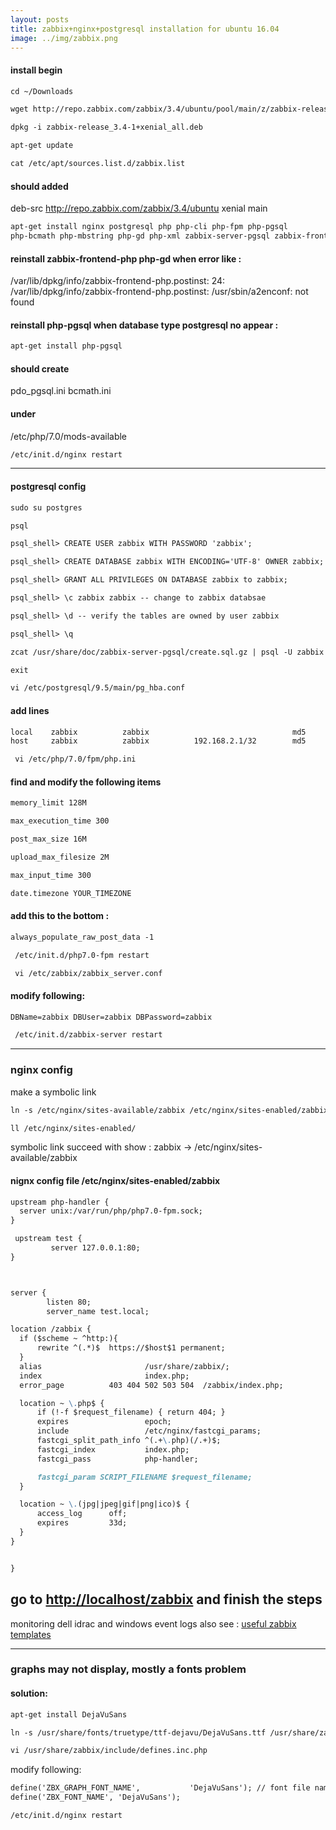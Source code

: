 ```yaml
---
layout: posts
title: zabbix+nginx+postgresql installation for ubuntu 16.04
image: ../img/zabbix.png
---
```


#### install begin

```markdown
cd ~/Downloads

wget http://repo.zabbix.com/zabbix/3.4/ubuntu/pool/main/z/zabbix-release/zabbix-release_3.4-1+xenial_all.deb

dpkg -i zabbix-release_3.4-1+xenial_all.deb

apt-get update

cat /etc/apt/sources.list.d/zabbix.list
```

#### should added

deb-src <http://repo.zabbix.com/zabbix/3.4/ubuntu> xenial main

```markdown
apt-get install nginx postgresql php php-cli php-fpm php-pgsql
php-bcmath php-mbstring php-gd php-xml zabbix-server-pgsql zabbix-frontend-php
```

#### reinstall zabbix-frontend-php php-gd when error like :

/var/lib/dpkg/info/zabbix-frontend-php.postinst: 24: /var/lib/dpkg/info/zabbix-frontend-php.postinst: /usr/sbin/a2enconf: not found

#### reinstall php-pgsql when database type postgresql no appear :

```markdown
apt-get install php-pgsql
```

#### should create

pdo_pgsql.ini bcmath.ini

#### under

/etc/php/7.0/mods-available

```markdown
/etc/init.d/nginx restart
```

* * *

#### postgresql config

```markdown
sudo su postgres

psql

psql_shell> CREATE USER zabbix WITH PASSWORD 'zabbix';

psql_shell> CREATE DATABASE zabbix WITH ENCODING='UTF-8' OWNER zabbix;

psql_shell> GRANT ALL PRIVILEGES ON DATABASE zabbix to zabbix;

psql_shell> \c zabbix zabbix -- change to zabbix databsae

psql_shell> \d -- verify the tables are owned by user zabbix

psql_shell> \q

zcat /usr/share/doc/zabbix-server-pgsql/create.sql.gz | psql -U zabbix zabbix

exit

vi /etc/postgresql/9.5/main/pg_hba.conf
```

#### add lines

```markdown
local    zabbix          zabbix                                md5
host     zabbix          zabbix          192.168.2.1/32        md5
```

```markdown
 vi /etc/php/7.0/fpm/php.ini
```

#### find and modify the following items

```markdown
memory_limit 128M

max_execution_time 300

post_max_size 16M

upload_max_filesize 2M

max_input_time 300

date.timezone YOUR_TIMEZONE
```

#### add this to the bottom :

```markdown
always_populate_raw_post_data -1
```

```markdown
 /etc/init.d/php7.0-fpm restart

 vi /etc/zabbix/zabbix_server.conf
```

#### modify following:

```markdown
DBName=zabbix DBUser=zabbix DBPassword=zabbix
```

```markdown
 /etc/init.d/zabbix-server restart
```

* * *

### nginx config

make a symbolic link

```markdown
ln -s /etc/nginx/sites-available/zabbix /etc/nginx/sites-enabled/zabbix
```

```markdown
ll /etc/nginx/sites-enabled/
```

symbolic link succeed with show : zabbix -> /etc/nginx/sites-available/zabbix

#### nignx config file /etc/nginx/sites-enabled/zabbix

```markdown
upstream php-handler {
  server unix:/var/run/php/php7.0-fpm.sock;
}

 upstream test {
         server 127.0.0.1:80;
}



server {
        listen 80;
        server_name test.local;

location /zabbix {
  if ($scheme ~ ^http:){
      rewrite ^(.*)$  https://$host$1 permanent;
  }
  alias                       /usr/share/zabbix/;
  index                       index.php;
  error_page          403 404 502 503 504  /zabbix/index.php;

  location ~ \.php$ {
      if (!-f $request_filename) { return 404; }
      expires                 epoch;
      include                 /etc/nginx/fastcgi_params;
      fastcgi_split_path_info ^(.+\.php)(/.+)$;
      fastcgi_index           index.php;
      fastcgi_pass            php-handler;

      fastcgi_param SCRIPT_FILENAME $request_filename;
  }

  location ~ \.(jpg|jpeg|gif|png|ico)$ {
      access_log      off;
      expires         33d;
  }
}


}
```

## go to <http://localhost/zabbix> and finish the steps

monitoring dell idrac and windows event logs also see : [useful zabbix templates](https://github.com/lumiere000/blog/edit/master/_posts/zabbix_template/)

* * *

### graphs may not display, mostly a fonts problem

#### solution:

```markdown
apt-get install DejaVuSans

ln -s /usr/share/fonts/truetype/ttf-dejavu/DejaVuSans.ttf /usr/share/zabbix/fonts/DejaVuSans.ttf

vi /usr/share/zabbix/include/defines.inc.php
```

modify following:

```markdown
define('ZBX_GRAPH_FONT_NAME',           'DejaVuSans'); // font file name
define('ZBX_FONT_NAME', 'DejaVuSans');
```

```markdown
/etc/init.d/nginx restart
```
